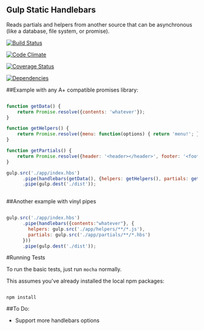 Gulp Static Handlebars
----------------------

Reads partials and helpers from another source that can be asynchronous (like a database, file system, or promise).

[![Build Status](https://travis-ci.org/TakenPilot/gulp-static-handlebars.svg?branch=master)](https://travis-ci.org/TakenPilot/gulp-static-handlebars)

[![Code Climate](https://codeclimate.com/github/TakenPilot/gulp-static-handlebars/badges/gpa.svg)](https://codeclimate.com/github/TakenPilot/gulp-static-handlebars)

[![Coverage Status](https://img.shields.io/coveralls/TakenPilot/gulp-static-handlebars.svg)](https://coveralls.io/r/TakenPilot/gulp-static-handlebars?branch=master)

[![Dependencies](https://david-dm.org/TakenPilot/gulp-static-handlebars.svg?style=flat)](https://david-dm.org/TakenPilot/gulp-static-handlebars.svg?style=flat)

##Example with any A+ compatible promises library:

```JavaScript

function getData() {
    return Promise.resolve({contents: 'whatever'});
}

function getHelpers() {
    return Promise.resolve({menu: function(options) { return 'menu!'; }});
}

function getPartials() {
    return Promise.resolve({header: '<header></header>', footer: '<footer></footer>'});
}

gulp.src('./app/index.hbs')
      .pipe(handlebars(getData(), {helpers: getHelpers(), partials: getPartials()}))
      .pipe(gulp.dest('./dist'));
      
```

##Another example with vinyl pipes

```JavaScript

gulp.src('./app/index.hbs')
      .pipe(handlebars({contents:"whatever"}, {
        helpers: gulp.src('./app/helpers/**/*.js'),
        partials: gulp.src('./app/partials/**/*.hbs')
      }))
      .pipe(gulp.dest('./dist'));

```

#Running Tests

To run the basic tests, just run `mocha` normally.  

This assumes you've already installed the local npm packages:

```Sh

npm install

```

##To Do:

* Support more handlebars options